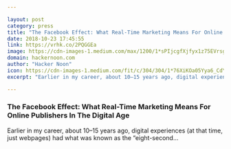 ```yaml
---

layout: post
category: press
title: "The Facebook Effect: What Real-Time Marketing Means For Online Publishers In The Digital Age"
date: 2018-10-23 17:45:55
link: https://vrhk.co/2PQGGEa
image: https://cdn-images-1.medium.com/max/1200/1*sPIjcgfXjfyx1z75EVrsgA.jpeg
domain: hackernoon.com
author: "Hacker Noon"
icon: https://cdn-images-1.medium.com/fit/c/304/304/1*76XiKOa05Yya6_CdYX8pVg.jpeg
excerpt: "Earlier in my career, about 10–15 years ago, digital experiences (at that time, just webpages) had what was known as the “eight-second…"

---
```


### The Facebook Effect: What Real-Time Marketing Means For Online Publishers In The Digital Age

Earlier in my career, about 10–15 years ago, digital experiences (at that time, just webpages) had what was known as the “eight-second…